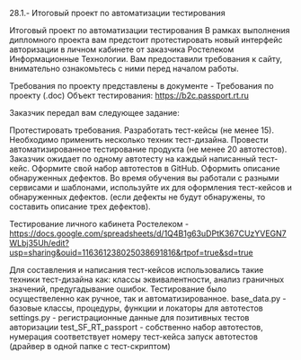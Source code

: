 28.1.- Итоговый проект по автоматизации тестирования

Итоговый проект по автоматизации тестирования
В рамках выполнения дипломного проекта вам предстоит протестировать новый интерфейс авторизации в личном кабинете от заказчика Ростелеком Информационные Технологии. Вам предоставили требования к сайту, внимательно ознакомьтесь с ними перед началом работы. 

Требования по проекту представлены в документе  - Требования по проекту (.doc)
Объект тестирования: https://b2c.passport.rt.ru

Заказчик передал вам следующее задание:

Протестировать требования.
Разработать тест-кейсы (не менее 15). Необходимо применить несколько техник тест-дизайна.
Провести автоматизированное тестирование продукта (не менее 20 автотестов). Заказчик ожидает по одному автотесту на каждый написанный тест-кейс. Оформите свой набор автотестов в GitHub.
Оформить описание обнаруженных дефектов. Во время обучения вы работали с разными сервисами и шаблонами, используйте их для оформления тест-кейсов и обнаруженных дефектов. (если дефекты не будут обнаружены, то составить описание трех дефектов).

Тестирование личного кабинета Ростелеком - https://docs.google.com/spreadsheets/d/1Q4B1g63uDPtK367CUzYVEGN7WLbj35Uh/edit?usp=sharing&ouid=116361238025038691816&rtpof=true&sd=true

Для составления и написания тест-кейсов использовались такие техники тест-дизайна как: классы эквивалентности, анализ граничных значений, предугадывание ошибок.
Тестирование было осуществеленно как ручное, так и автоматизированное.
base_data.py - базовые классы, процедуры, функции и локаторы для автотестов
settings.py - регистрационные данные для позитивных тестов авторизации
test_SF_RT_passport - собственно набор автотестов, нумерация соответствует номеру тест-кейса
запуск автотестов (драйвер в одной папке с тест-скриптом)
